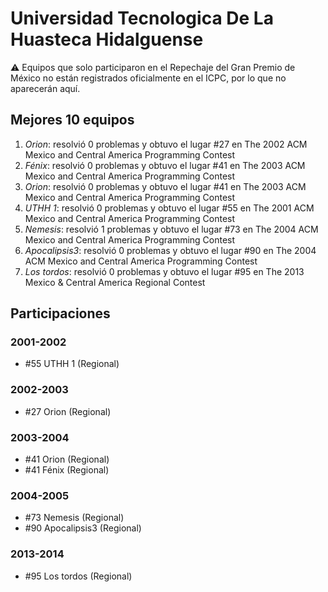# Universidad Tecnologica De La Huasteca Hidalguense

:warning: Equipos que solo participaron en el Repechaje del Gran Premio de México no están registrados oficialmente en el ICPC, por lo que no aparecerán aquí.

## Mejores 10 equipos

1. _Orion_: resolvió 0 problemas y obtuvo el lugar #27 en The 2002 ACM Mexico and Central America Programming Contest
1. _Fénix_: resolvió 0 problemas y obtuvo el lugar #41 en The 2003 ACM Mexico and Central America Programming Contest
1. _Orion_: resolvió 0 problemas y obtuvo el lugar #41 en The 2003 ACM Mexico and Central America Programming Contest
1. _UTHH 1_: resolvió 0 problemas y obtuvo el lugar #55 en The 2001 ACM Mexico and Central America Programming Contest
1. _Nemesis_: resolvió 1 problemas y obtuvo el lugar #73 en The 2004 ACM Mexico and Central America Programming Contest
1. _Apocalipsis3_: resolvió 0 problemas y obtuvo el lugar #90 en The 2004 ACM Mexico and Central America Programming Contest
1. _Los tordos_: resolvió 0 problemas y obtuvo el lugar #95 en The 2013 Mexico & Central America Regional Contest

## Participaciones

### 2001-2002

- #55 UTHH 1 (Regional)

### 2002-2003

- #27 Orion (Regional)

### 2003-2004

- #41 Orion (Regional)
- #41 Fénix (Regional)

### 2004-2005

- #73 Nemesis (Regional)
- #90 Apocalipsis3 (Regional)

### 2013-2014

- #95 Los tordos (Regional)



